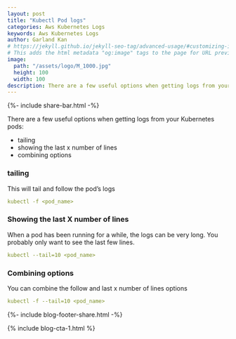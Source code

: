 ```yaml
---
layout: post
title: "Kubectl Pod logs"
categories: Aws Kubernetes Logs
keywords: Aws Kubernetes Logs
author: Garland Kan
# https://jekyll.github.io/jekyll-seo-tag/advanced-usage/#customizing-image-output
# This adds the html metadata "og:image" tags to the page for URL previews
image:
  path: "/assets/logo/M_1000.jpg"
  height: 100
  width: 100
description: There are a few useful options when getting logs from your Kubernetes pods
---
```

{%- include share-bar.html -%}

There are a few useful options when getting logs from your Kubernetes pods:

* tailing
* showing the last x number of lines
* combining options

### tailing

This will tail and follow the pod’s logs

``` yaml
kubectl -f <pod_name>
```

### Showing the last X number of lines

When a pod has been running for a while, the logs can be very long. You probably only want to see the last few lines.

``` yaml
kubectl --tail=10 <pod_name>
```

### Combining options

You can combine the follow and last x number of lines options

``` yaml
kubectl -f --tail=10 <pod_name>
```

<!-- Bog footer share -->
{%- include blog-footer-share.html -%}

{% include blog-cta-1.html %}
